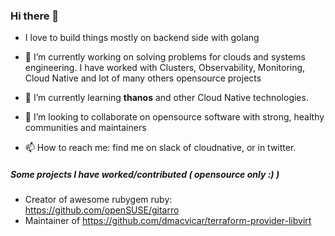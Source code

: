 ### Hi there 👋

- I love to build things mostly on backend side with golang
- 🔭 I’m currently working on solving problems for clouds and systems engineering. I have worked with Clusters, Observability, Monitoring, Cloud Native and lot of many others opensource projects
- 🌱 I’m currently learning **thanos** and other Cloud Native technologies.

- 👯 I’m looking to collaborate on opensource software with strong, healthy communities and maintainers

- 📫 How to reach me: find me on slack of cloudnative, or in twitter.

##### Some projects I have worked/contributed ( opensource only :) )

- Creator of  awesome rubygem ruby: https://github.com/openSUSE/gitarro
- Maintainer of https://github.com/dmacvicar/terraform-provider-libvirt
